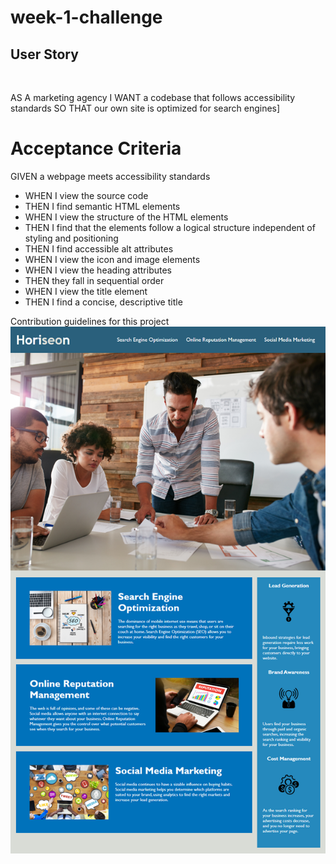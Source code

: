 # week-1-challenge

## User Story
<br>

AS A marketing agency
I WANT a codebase that follows accessibility standards
SO THAT our own site is optimized for search engines]

# Acceptance Criteria

GIVEN a webpage meets accessibility standards
<br>

<ul>
<li>WHEN I view the source code</li>
<li>THEN I find semantic HTML elements</li>
<li>WHEN I view the structure of the HTML elements</li>
<li>THEN I find that the elements follow a logical structure independent of styling and positioning</li>
<li>THEN I find accessible alt attributes</li>
<li>WHEN I view the icon and image elements</li>
<li>WHEN I view the heading attributes</li>
<li>THEN they fall in sequential order</li>
<li>WHEN I view the title element</li>
<li>THEN I find a concise, descriptive title</li>
</ul>

Contribution guidelines for this project
<img src=./01-html-css-git-homework-demo.png alt="homework">
